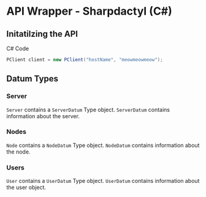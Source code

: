 # API Wrapper - Sharpdactyl (C#)

## Initatilzing the API
C# Code
```csharp
PClient client = new PClient("hostName", "meowmeowmeow");
```

## Datum Types
### Server
`Server` contains a `ServerDatum` Type object.
`ServerDatum` contains information about the server.

### Nodes
`Node` contains a `NodeDatum` Type object.
`NodeDatum` contains information about the node.

### Users
`User` contains a `UserDatum` Type object.
`UserDatum` contains information about the user object.
